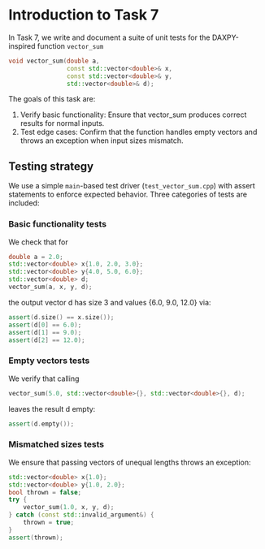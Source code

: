 # Introduction to Task 7

In Task 7, we write and document a suite of unit tests for the DAXPY-inspired function `vector_sum`

```cpp title="vector_sum.hpp" 
void vector_sum(double a,
                const std::vector<double>& x,
                const std::vector<double>& y,
                std::vector<double>& d);
```

The goals of this task are:

1. Verify basic functionality:  Ensure that vector_sum produces correct results for normal inputs.
2. Test edge cases:  Confirm that the function handles empty vectors and throws an exception when input sizes mismatch.

## Testing strategy

We use a simple `main`-based test driver (`test_vector_sum.cpp`) with assert statements to enforce expected behavior. Three categories of tests are included:

### Basic functionality tests

We check that for

```cpp title="test_vector_sum.cpp" 
double a = 2.0;
std::vector<double> x{1.0, 2.0, 3.0};
std::vector<double> y{4.0, 5.0, 6.0};
std::vector<double> d;
vector_sum(a, x, y, d);
```

the output vector d has size 3 and values {6.0, 9.0, 12.0} via:

```cpp title="test_vector_sum.cpp"
assert(d.size() == x.size());
assert(d[0] == 6.0);
assert(d[1] == 9.0);
assert(d[2] == 12.0);
```

### Empty vectors tests

We verify that calling

```cpp title="test_vector_sum.cpp"
vector_sum(5.0, std::vector<double>{}, std::vector<double>{}, d);
```

leaves the result d empty:

```cpp title="test_vector_sum.cpp"
assert(d.empty());
```

### Mismatched sizes tests

We ensure that passing vectors of unequal lengths throws an exception:

```cpp title="test_vector_sum.cpp"
std::vector<double> x{1.0};
std::vector<double> y{1.0, 2.0};
bool thrown = false;
try {
    vector_sum(1.0, x, y, d);
} catch (const std::invalid_argument&) {
    thrown = true;
}
assert(thrown);
```

